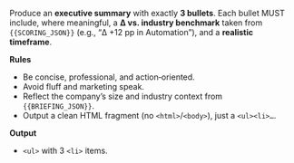 Produce an **executive summary** with exactly **3 bullets**. Each bullet MUST include, where meaningful, a **Δ vs. industry benchmark** taken from `{{SCORING_JSON}}` (e.g., “Δ +12 pp in Automation”), and a **realistic timeframe**.

**Rules**
- Be concise, professional, and action‑oriented.
- Avoid fluff and marketing speak.
- Reflect the company’s size and industry context from `{{BRIEFING_JSON}}`.
- Output a clean HTML fragment (no `<html>`/`<body>`), just a `<ul><li>…`.

**Output**
- `<ul>` with 3 `<li>` items.
